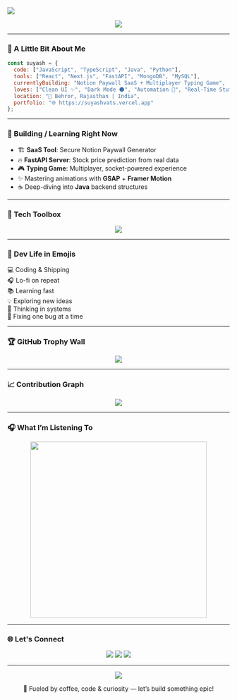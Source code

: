 <!-- 🧠 Hero Section -->
<img src="https://capsule-render.vercel.app/api?type=waving&color=gradient&height=200&section=header&text=Hey!%20I'm%20Suyash%20Vats%20🚀&fontSize=38&fontAlignY=40&fontColor=ffffff" />

<!-- 🔥 Typing Effect -->
<p align="center">
  <img src="https://readme-typing-svg.demolab.com?font=Fira+Code&pause=1000&color=00FFC2&center=true&vCenter=true&width=600&lines=Full-Stack+Dev+%7C+SaaS+Builder+%7C+UI+Lover;Currently+Crafting+Cool+Stuff+with+Next.js+%2B+FastAPI;Java+%7C+MongoDB+%7C+GSAP+%7C+Framer+Motion+FTW" />
</p>

---

### 🤖 A Little Bit About Me

```js
const suyash = {
  code: ["JavaScript", "TypeScript", "Java", "Python"],
  tools: ["React", "Next.js", "FastAPI", "MongoDB", "MySQL"],
  currentlyBuilding: "Notion Paywall SaaS + Multiplayer Typing Game",
  loves: ["Clean UI ✨", "Dark Mode 🌑", "Automation 🤖", "Real-Time Stuff ⚡"],
  location: "📍 Behror, Rajasthan | India",
  portfolio: "🌐 https://suyashvats.vercel.app"
};
```

---

### 🧠 Building / Learning Right Now

- 🏗️ **SaaS Tool**: Secure Notion Paywall Generator  
- 🔥 **FastAPI Server**: Stock price prediction from real data  
- 🎮 **Typing Game**: Multiplayer, socket-powered experience  
- ✨ Mastering animations with **GSAP** + **Framer Motion**  
- ☕ Deep-diving into **Java** backend structures  

---

### 🧰 Tech Toolbox

<p align="center">
  <img src="https://skillicons.dev/icons?i=js,ts,react,nextjs,nodejs,java,py,mysql,mongodb,linux,git,vercel,figma" />
</p>

---

### 🧩 Dev Life in Emojis

💻 Coding & Shipping  
🎧 Lo-fi on repeat  
📚 Learning fast  
💡 Exploring new ideas  
🧠 Thinking in systems  
🎯 Fixing one bug at a time  

---

### 🏆 GitHub Trophy Wall

<p align="center">
  <img src="https://github-profile-trophy.vercel.app/?username=suyash-vats&theme=tokyonight&no-frame=true&margin-w=10" />
</p>

---

### 📈 Contribution Graph

<p align="center">
  <img src="https://github-readme-activity-graph.vercel.app/graph?username=suyash-vats&theme=react-dark&area=true&hide_border=true" />
</p>

---

### 🎧 What I’m Listening To

<p align="center">
  <a href="https://open.spotify.com/user/31dp2c7okvvz6k5mcogjxgevvtfu">
    <img src="https://spotify-recently-played-readme.vercel.app/api?user=31dp2c7okvvz6k5mcogjxgevvtfu&count=2&unique=true" width="400"/>
  </a>
</p>

---

### 🌐 Let's Connect

<p align="center">
  <a href="mailto:suyashvats.dev@gmail.com"><img src="https://img.shields.io/badge/Gmail-EA4335?style=for-the-badge&logo=gmail&logoColor=white" /></a>
  <a href="https://linkedin.com/in/suyashvats"><img src="https://img.shields.io/badge/LinkedIn-0077B5?style=for-the-badge&logo=linkedin&logoColor=white" /></a>
  <a href="https://medium.com/@suyashvats"><img src="https://img.shields.io/badge/Medium-12100E?style=for-the-badge&logo=medium&logoColor=white" /></a>
</p>

---

<!-- ⚡ Footer Wave -->
<p align="center">
  <img src="https://capsule-render.vercel.app/api?type=waving&color=gradient&height=120&section=footer"/>
</p>

<p align="center">
  🚀 Fueled by coffee, code & curiosity — let’s build something epic!
</p>
